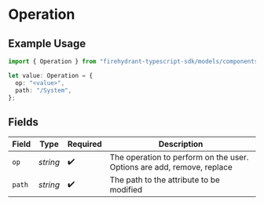 # Operation

## Example Usage

```typescript
import { Operation } from "firehydrant-typescript-sdk/models/components";

let value: Operation = {
  op: "<value>",
  path: "/System",
};
```

## Fields

| Field                                                                  | Type                                                                   | Required                                                               | Description                                                            |
| ---------------------------------------------------------------------- | ---------------------------------------------------------------------- | ---------------------------------------------------------------------- | ---------------------------------------------------------------------- |
| `op`                                                                   | *string*                                                               | :heavy_check_mark:                                                     | The operation to perform on the user. Options are add, remove, replace |
| `path`                                                                 | *string*                                                               | :heavy_check_mark:                                                     | The path to the attribute to be modified                               |